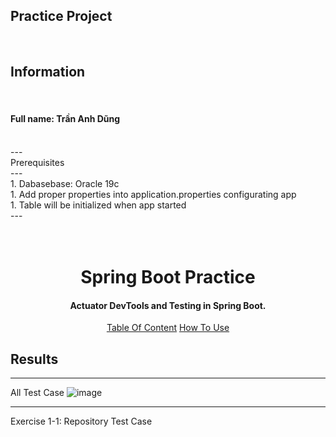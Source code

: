 <a>Practice Project</a>
<br/>
---
<br/>
<h2>Information</h2>
<br/>
<h4>Full name: Trần Anh Dũng</h4>
<br/>
---
<br/>
<a>Prerequisites</a>
<br/>
---
<br/>
1. Dabasebase: Oracle 19c<br/>
1. Add proper properties into application.properties configurating app <br/>
1. Table will be initialized when app started <br/>
---
<h1 align="center">
  <br>
  Spring Boot Practice
  <br>
</h1>
<h4 align="center">Actuator DevTools and Testing in Spring Boot.</h4>

<p align="center">
  <a href="#table-of-contents">Table Of Content</a>
  <a href="#how-to-use">How To Use</a>
</p>

## Results
---
<a fontWeight="bold">All Test Case</a>
![image](https://user-images.githubusercontent.com/86148510/220664679-926c21d4-b678-408d-8d7d-299d082c5603.png)

---
<a>Exercise 1-1: Repository Test Case</a>
<br/>






